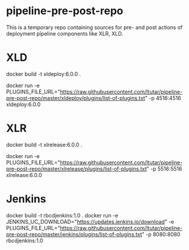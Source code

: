 # pipeline-pre-post-repo

This is a temporary repo containing sources for pre- and post actions of deployment pipeline components like XLR, XLD.

# XLD
docker build -t xldeploy:6.0.0 .

docker run -e PLUGINS_FILE_URL="https://raw.githubusercontent.com/ltutar/pipeline-pre-post-repo/master/xldeploy/plugins/list-of-plugins.txt" -p 4516:4516 xldeploy:6.0.0

# XLR
docker build -t xlrelease:6.0.0 .

docker run -e PLUGINS_FILE_URL="https://raw.githubusercontent.com/ltutar/pipeline-pre-post-repo/master/xlrelease/plugins/list-of-plugins.txt" -p 5516:5516 xlrelease:6.0.0

# Jenkins
docker build -t rbcdjenkins:1.0 .
docker run -e JENKINS_UC_DOWNLOAD="https://updates.jenkins.io/download" -e PLUGINS_FILE_URL="https://raw.githubusercontent.com/ltutar/pipeline-pre-post-repo/master/jenkins/plugins/list-of-plugins.txt" -p 8080:8080 rbcdjenkins:1.0
